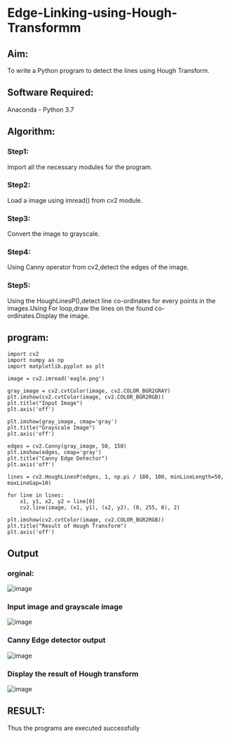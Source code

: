 # Edge-Linking-using-Hough-Transformm
## Aim:
To write a Python program to detect the lines using Hough Transform.

## Software Required:
Anaconda - Python 3.7

## Algorithm:
### Step1:

Import all the necessary modules for the program.
### Step2:

Load a image using imread() from cv2 module.
### Step3:

Convert the image to grayscale.
### Step4:

Using Canny operator from cv2,detect the edges of the image.
### Step5:

Using the HoughLinesP(),detect line co-ordinates for every points in the images.Using For loop,draw the lines on the found co-ordinates.Display the image.

## program:

```
import cv2
import numpy as np
import matplotlib.pyplot as plt

image = cv2.imread('eagle.png')

gray_image = cv2.cvtColor(image, cv2.COLOR_BGR2GRAY)
plt.imshow(cv2.cvtColor(image, cv2.COLOR_BGR2RGB))  
plt.title("Input Image")
plt.axis('off')

plt.imshow(gray_image, cmap='gray')
plt.title("Grayscale Image")
plt.axis('off')

edges = cv2.Canny(gray_image, 50, 150)
plt.imshow(edges, cmap='gray')
plt.title("Canny Edge Detector")
plt.axis('off')

lines = cv2.HoughLinesP(edges, 1, np.pi / 180, 100, minLineLength=50, maxLineGap=10)

for line in lines:
    x1, y1, x2, y2 = line[0]  
    cv2.line(image, (x1, y1), (x2, y2), (0, 255, 0), 2) 

plt.imshow(cv2.cvtColor(image, cv2.COLOR_BGR2RGB)) 
plt.title("Result of Hough Transform")
plt.axis('off')
```

## Output
###  orginal:

![image](https://github.com/user-attachments/assets/451e3ebc-64ef-4643-a934-72286bf843e7)



### Input image and grayscale image

![image](https://github.com/user-attachments/assets/426bbba9-ac9d-4950-9459-dac2ee0d6c93)



### Canny Edge detector output

![image](https://github.com/user-attachments/assets/8fb7dafa-299d-4ecb-9cb5-376bec9b13c2)


### Display the result of Hough transform


![image](https://github.com/user-attachments/assets/0f015c60-0c58-4b92-811e-33d86d53564b)

## RESULT:

Thus the programs are executed successfully

